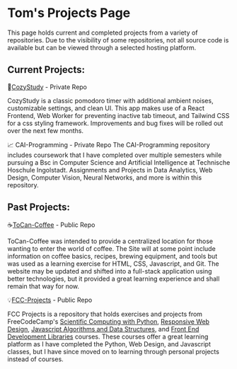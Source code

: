 # Tom's Projects Page

This page holds current and completed projects from a variety of repositories. Due to the visibility of some repositories, not all source code is available but can be viewed through a selected hosting platform.

## Current Projects:

📝[CozyStudy]("https://cozystudy-653ikifog-tocans-projects.vercel.app/") - Private Repo

CozyStudy is a classic pomodoro timer with additional ambient noises, customizable settings, and clean UI. This app makes use of a React Frontend, Web Worker for preventing inactive tab timeout, and Tailwind CSS for a css styling framework. Improvements and bug fixes will be rolled out over the next few months.

📈 CAI-Programming - Private Repo
The CAI-Programming repository includes coursework that I have completed over multiple semesters while pursuing a Bsc in Computer Science and Artificial Intelligence at Technische Hoschule Ingolstadt. Assignments and Projects in Data Analytics, Web Design, Computer Vision, Neural Networks, and more is within this repository.

## Past Projects:

☕[ToCan-Coffee]("https://tocans.github.io/ToCan-Coffee/") - Public Repo

ToCan-Coffee was intended to provide a centralized location for those wanting to enter the world of coffee. The Site will at some point include information on coffee basics, recipes, brewing equipment, and tools but was used as a learning exercise for HTML, CSS, Javascript, and Git. The website may be updated and shifted into a full-stack application using better technologies, but it provided a great learning experience and shall remain that way for now.

💡[FCC-Projects](https://github.com/ToCans/FCC-Projects) - Public Repo

FCC Projects is a repository that holds exercises and projects from FreeCodeCamp's [Scientific Computing with Python](https://www.freecodecamp.org/learn/scientific-computing-with-python/), [Responsive Web Design](https://www.freecodecamp.org/learn/responsive-web-design/), [Javascript Algorithms and Data Structures](https://www.freecodecamp.org/learn/javascript-algorithms-and-data-structures/), and [Front End Development Libraries](https://www.freecodecamp.org/learn/front-end-development-libraries/) courses. These courses offer a great learning platform as I have completed the Python, Web Design, and Javascript classes, but I have since moved on to learning through personal projects instead of courses.
